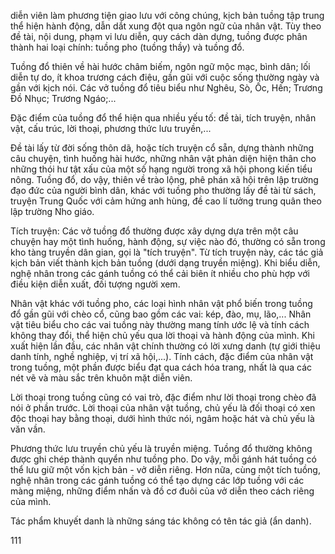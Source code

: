 diễn viên làm phương tiện giao lưu với công chúng, kịch bản tuồng tập trung thể hiện hành động, dẫn dắt xung đột qua ngôn ngữ của nhân vật. Tùy theo đề tài, nội dung, phạm vi lưu diễn, quy cách dàn dựng, tuồng được phân thành hai loại chính: tuồng pho (tuồng thầy) và tuồng đổ.

Tuồng đổ thiên về hài hước châm biếm, ngôn ngữ mộc mạc, bình dân; lối diễn tự do, ít khoa trương cách điệu, gần gũi với cuộc sống thường ngày và gần với kịch nói. Các vở tuồng đổ tiêu biểu như Nghêu, Sò, Ốc, Hến; Trương Đồ Nhục; Trương Ngáo;...

Đặc điểm của tuồng đổ thể hiện qua nhiều yếu tố: đề tài, tích truyện, nhân vật, cấu trúc, lời thoại, phương thức lưu truyền,...

Đề tài lấy từ đời sống thôn dã, hoặc tích truyện cổ sẵn, dựng thành những câu chuyện, tình huống hài hước, những nhân vật phản diện hiện thân cho những thói hư tật xấu của một số hạng người trong xã hội phong kiến tiểu nông. Tuồng đổ, do vậy, thiên về trào lộng, phê phán xã hội trên lập trường đạo đức của người bình dân, khác với tuồng pho thường lấy đề tài từ sách, truyện Trung Quốc với cảm hứng anh hùng, đề cao lí tưởng trung quân theo lập trường Nho giáo.

Tích truyện: Các vở tuồng đổ thường được xây dựng dựa trên một câu chuyện hay một tình huống, hành động, sự việc nào đó, thường có sẵn trong kho tàng truyền dân gian, gọi là "tích truyện". Từ tích truyện này, các tác giả kịch bản viết thành kịch bản tuồng (dưới dạng truyền miệng). Khi biểu diễn, nghệ nhân trong các gánh tuồng có thể cải biên ít nhiều cho phù hợp với điều kiện diễn xuất, đối tượng người xem.

Nhân vật khác với tuồng pho, các loại hình nhân vật phổ biến trong tuồng đổ gần gũi với chèo cổ, cũng bao gồm các vai: kép, đào, mụ, lão,... Nhân vật tiêu biểu cho các vai tuồng này thường mang tính ước lệ và tính cách không thay đổi, thể hiện chủ yếu qua lời thoại và hành động của mình. Khi xuất hiện lần đầu, các nhân vật chính thường có lời xưng danh (tự giới thiệu danh tính, nghề nghiệp, vị trí xã hội,...). Tính cách, đặc điểm của nhân vật trong tuồng, một phần được biểu đạt qua cách hóa trang, nhất là qua các nét vẽ và màu sắc trên khuôn mặt diễn viên.

Lời thoại trong tuồng cũng có vai trò, đặc điểm như lời thoại trong chèo đã nói ở phần trước. Lời thoại của nhân vật tuồng, chủ yếu là đối thoại có xen độc thoại hay bằng thoại, dưới hình thức nói, ngâm hoặc hát và chủ yếu là văn vần.

Phương thức lưu truyền chủ yếu là truyền miệng. Tuồng đổ thường không được ghi chép thành quyển như tuồng pho. Do vậy, mỗi gánh hát tuồng có thể lưu giữ một vốn kịch bản - vở diễn riêng. Hơn nữa, cùng một tích tuồng, nghệ nhân trong các gánh tuồng có thể tạo dựng các lớp tuồng với các màng miệng, những điểm nhấn và đồ cơ đuôi của vở diễn theo cách riêng của mình.

Tác phẩm khuyết danh là những sáng tác không có tên tác giả (ẩn danh).

111